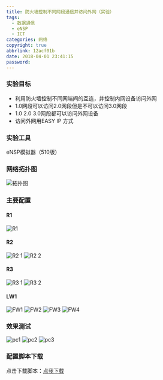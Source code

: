 ```yaml
---
title: 防火墙控制不同网段通信并访问外网（实验）
tags:
  - 数据通信
  - eNSP
  - ICT
categories: 网络
copyright: true
abbrlink: 12acf01b
date: 2018-04-01 23:41:15
password:
---
```


### 实验目标

+ 利用防火墙控制不同网端间的互连，并控制内网设备访问外网
+ 1.0网段可以访问2.0网段但是不可以访问3.0网段
+ 1.0 2.0  3.0网段都可以访问外网设备
+ 访问外网用EASY IP 方式

### 实验工具

eNSP模拟器（510版）

### 网络拓扑图
![拓扑图][1]

### 主要配置
#### R1
![R1][2]
#### R2
![R2  1][3]
![R2  2][4]
#### R3
![R3  1][5]
![R3  2][6]
#### LW1
![FW1][7]
![FW2][8]
![FW3][9]
![FW4][10]

### 效果测试
![pc1][11]
![pc2][12]
![pc3][13]

### 配置脚本下载
点击下载脚本：[点我下载][14]


  [1]:https://data.singlelovely.cn/xsj/2018/4/1/%E9%98%B2%E7%81%AB%E5%A2%99%E6%8B%93%E6%89%91%E5%9B%BE.png
  [2]: https://data.singlelovely.cn/xsj/2018/4/1/R1.png
  [3]: https://data.singlelovely.cn/xsj/2018/4/1/R2%20%201.png
  [4]: https://data.singlelovely.cn/xsj/2018/4/1/R2%20%202.png
  [5]: https://data.singlelovely.cn/xsj/2018/4/1/R3%20%201.png
  [6]: https://data.singlelovely.cn/xsj/2018/4/1/R3%20%202.png
  [7]: https://data.singlelovely.cn/xsj/2018/4/1/FW1.png
  [8]: https://data.singlelovely.cn/xsj/2018/4/2/FW2.png
  [9]: https://data.singlelovely.cn/xsj/2018/4/2/FW3.png
  [10]: https://data.singlelovely.cn/xsj/2018/4/2/FW4.png
  [11]: https://data.singlelovely.cn/xsj/2018/4/2/pc1.png
  [12]: https://data.singlelovely.cn/xsj/2018/4/2/pc2.png
  [13]: https://data.singlelovely.cn/xsj/2018/4/2/pc3.png
  [14]: https://data.singlelovely.cn/%E9%98%B2%E7%81%AB%E5%A2%9901ensp.rar